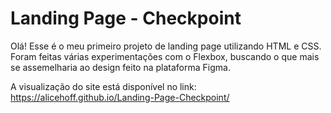 # Landing Page - Checkpoint

Olá! Esse é o meu primeiro projeto de landing page utilizando HTML e CSS. Foram feitas várias experimentações com o Flexbox, buscando o que mais se assemelharia ao design feito na plataforma Figma.

A visualização do site está disponível no link: https://alicehoff.github.io/Landing-Page-Checkpoint/
